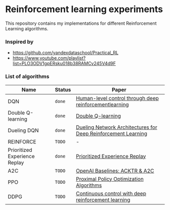 # Reinforcement learning experiments
This repository contains my implementations for different Reinforcement Learning algorithms.


### Inspired by
* https://github.com/yandexdataschool/Practical_RL
* https://www.youtube.com/playlist?list=PLO3ODV1gpERsku018b38RAMCv245V4d9F

### List of algorithms
| Name  | Status | Paper |
| ----- | ------ | ----- |
| DQN   | `done` | [Human-level control through deep reinforcementlearning](https://web.stanford.edu/class/psych209/Readings/MnihEtAlHassibis15NatureControlDeepRL.pdf) |
| Double Q-learning   | `done` | [Double Q-learning](https://papers.nips.cc/paper/3964-double-q-learning.pdf) |
| Dueling DQN   | `done` | [Dueling Network Architectures for Deep Reinforcement Learning](https://arxiv.org/pdf/1511.06581.pdf) |
| REINFORCE   | `TODO` | - |
| Prioritized Experience Replay   | `done` | [Prioritized Experience Replay](https://arxiv.org/abs/1511.05952) |
| A2C   | `TODO` | [OpenAI Baselines: ACKTR & A2C](https://openai.com/blog/baselines-acktr-a2c/) |
| PPO   | `TODO` | [Proximal Policy Optimization Algorithms](https://arxiv.org/abs/1707.06347) |
| DDPG   | `TODO` | [Continuous control with deep reinforcement learning](https://arxiv.org/abs/1509.02971) |
